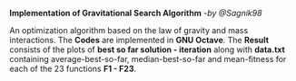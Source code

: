 **Implementation of Gravitational Search Algorithm**
				     *-by @Sagnik98*

An optimization algorithm based on the law of gravity and mass interactions.
The **Codes** are implemented in **GNU Octave**.
The **Result** consists of the plots of **best so far solution - iteration** 
along with **data.txt** containing average-best-so-far, median-best-so-far
and mean-fitness for each of the 23 functions **F1 - F23**.
